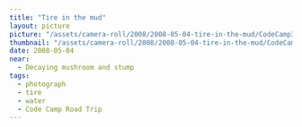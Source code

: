 ```yaml
---
title: "Tire in the mud"
layout: picture
picture: "/assets/camera-roll/2008/2008-05-04-tire-in-the-mud/CodeCamp37_Tire.jpg"
thumbnail: "/assets/camera-roll/2008/2008-05-04-tire-in-the-mud/CodeCamp37_Tire-thumbnail.jpg"
date: 2008-05-04
near:
  - Decaying mushroom and stump
tags:
  - photograph
  - tire
  - water
  - Code Camp Road Trip
---
```

